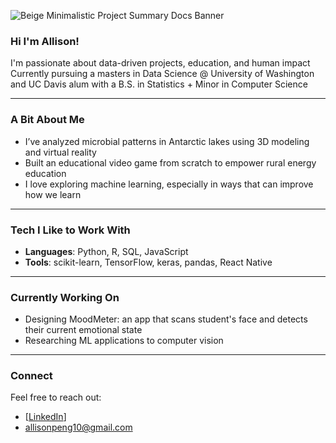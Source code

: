 ![Beige Minimalistic Project Summary Docs Banner](https://github.com/user-attachments/assets/9f502611-ebd0-4acb-94c6-676dfd014622)

### Hi I'm Allison!

I'm passionate about data-driven projects, education, and human impact
Currently pursuing a masters in Data Science @ University of Washington and UC Davis alum with a B.S. in Statistics + Minor in Computer Science

---

### A Bit About Me
- I’ve analyzed microbial patterns in Antarctic lakes using 3D modeling and virtual reality
- Built an educational video game from scratch to empower rural energy education
- I love exploring machine learning, especially in ways that can improve how we learn

---

### Tech I Like to Work With
- **Languages**: Python, R, SQL, JavaScript  
- **Tools**: scikit-learn, TensorFlow, keras, pandas, React Native

---

### Currently Working On
- Designing MoodMeter: an app that scans student's face and detects their current emotional state   
- Researching ML applications to computer vision 
---

### Connect
Feel free to reach out:
- [[LinkedIn](https://www.linkedin.com/in/allisonpeng/)]
- allisonpeng10@gmail.com


